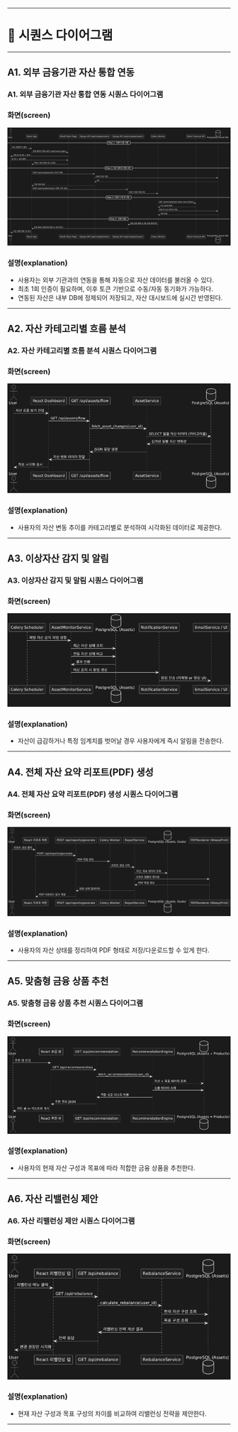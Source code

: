 
-----------------------------------------------------------------

# 🔄 시퀀스 다이어그램 




-----------------------------------------------------------------

## A1. 외부 금융기관 자산 통합 연동

### A1. 외부 금융기관 자산 통합 연동 시퀀스 다이어그램 

### 화면(screen) 
![외부 금융기관 자산 통합 연동(A1_Sequence_Diagram)](image/A1_Sequence_Diagram.png)


### 설명(explanation)
- 사용자는 외부 기관과의 연동을 통해 자동으로 자산 데이터를 불러올 수 있다.
- 최초 1회 인증이 필요하며, 이후 토큰 기반으로 수동/자동 동기화가 가능하다.
- 연동된 자산은 내부 DB에 정제되어 저장되고, 자산 대시보드에 실시간 반영된다.

-----------------------------------------------------------------

## A2. 자산 카테고리별 흐름 분석

### A2. 자산 카테고리별 흐름 분석 시퀀스 다이어그램 

### 화면(screen) 
![자산 카테고리별 흐름 분석(A2_Sequence_Diagram)](image/A2_Sequence_Diagram.png)


### 설명(explanation)
- 사용자의 자산 변동 추이를 카테고리별로 분석하여 시각화된 데이터로 제공한다.

-----------------------------------------------------------------

## A3. 이상자산 감지 및 알림

### A3. 이상자산 감지 및 알림 시퀀스 다이어그램 

### 화면(screen) 
![이상자산 감지 및 알림(A3_Sequence_Diagram)](image/A3_Sequence_Diagram.png)


### 설명(explanation)
- 자산이 급감하거나 특정 임계치를 벗어날 경우 사용자에게 즉시 알림을 전송한다.

-----------------------------------------------------------------

## A4. 전체 자산 요약 리포트(PDF) 생성

### A4. 전체 자산 요약 리포트(PDF) 생성 시퀀스 다이어그램 

### 화면(screen) 
![전체 자산 요약 리포트(PDF) 생성(A4_Sequence_Diagram)](image/A4_Sequence_Diagram.png)


### 설명(explanation)
- 사용자의 자산 상태를 정리하여 PDF 형태로 저장/다운로드할 수 있게 한다.

-----------------------------------------------------------------

## A5. 맞춤형 금융 상품 추천

### A5. 맞춤형 금융 상품 추천 시퀀스 다이어그램 

### 화면(screen) 
![맞춤형 금융 상품 추천(A5_Sequence_Diagram)](image/A5_Sequence_Diagram.png)

### 설명(explanation)
- 사용자의 현재 자산 구성과 목표에 따라 적합한 금융 상품을 추천한다.

-----------------------------------------------------------------

## A6. 자산 리밸런싱 제안

### A6. 자산 리밸런싱 제안 시퀀스 다이어그램 

### 화면(screen) 
![자산 리밸런싱 제안(A6_Sequence_Diagram)](image/A6_Sequence_Diagram.png)

### 설명(explanation)
- 현재 자산 구성과 목표 구성의 차이를 비교하여 리밸런싱 전략을 제안한다.

-----------------------------------------------------------------